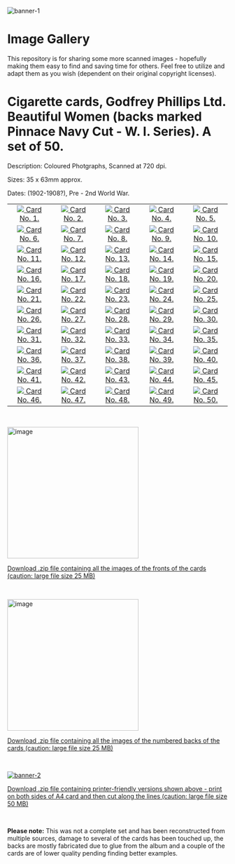 ![banner-1](images/0-banner-1-godfrey-phillips-cigarette-cards-beautiful-women-w.-i.-series.jpg)

# Image Gallery
This repository is for sharing some more scanned images - hopefully making them easy to find and saving time for others. Feel free to utilize and adapt them as you wish (dependent on their original copyright licenses).

# Cigarette cards, Godfrey Phillips Ltd. Beautiful Women (backs marked Pinnace Navy Cut - W. I. Series). A set of 50.

Description: Coloured Photgraphs, Scanned at 720 dpi.

Sizes: 35 x 63mm approx. 

Dates: (1902-1908?), Pre - 2nd World War.

<table align="center">
    <tr>
        <td align="center">
            <a href="https://github.com/boxbot6/cigarette-cards-godfrey-phillips-ltd.-beautiful-women-w.-i.-series/blob/main/images/card-1-godfrey-phillips-cigarette-cards-beautiful-women-w.-i.-series.jpg">
            <img src="thumbnails/card-1-godfrey-phillips-cigarette-cards-beautiful-women-w.-i.-series-t.jpg">
            Card No. 1.
            </a>
        </td>   
        <td align="center">
            <a href="https://github.com/boxbot6/cigarette-cards-godfrey-phillips-ltd.-beautiful-women-w.-i.-series/blob/main/images/card-2-godfrey-phillips-cigarette-cards-beautiful-women-w.-i.-series.jpg">
            <img src="thumbnails/card-2-godfrey-phillips-cigarette-cards-beautiful-women-w.-i.-series-t.jpg">
            Card No. 2.
            </a>
        </td>   
        <td align="center">
            <a href="https://github.com/boxbot6/cigarette-cards-godfrey-phillips-ltd.-beautiful-women-w.-i.-series/blob/main/images/card-3-godfrey-phillips-cigarette-cards-beautiful-women-w.-i.-series.jpg">
            <img src="thumbnails/card-3-godfrey-phillips-cigarette-cards-beautiful-women-w.-i.-series-t.jpg">
            Card No. 3.
            </a>
        </td>   
        <td align="center">
            <a href="https://github.com/boxbot6/cigarette-cards-godfrey-phillips-ltd.-beautiful-women-w.-i.-series/blob/main/images/card-4-godfrey-phillips-cigarette-cards-beautiful-women-w.-i.-series.jpg">
            <img src="thumbnails/card-4-godfrey-phillips-cigarette-cards-beautiful-women-w.-i.-series-t.jpg">
            Card No. 4.
            </a>
        </td>   
        <td align="center">
            <a href="https://github.com/boxbot6/cigarette-cards-godfrey-phillips-ltd.-beautiful-women-w.-i.-series/blob/main/images/card-5-godfrey-phillips-cigarette-cards-beautiful-women-w.-i.-series.jpg">
            <img src="thumbnails/card-5-godfrey-phillips-cigarette-cards-beautiful-women-w.-i.-series-t.jpg">
            Card No. 5.
            </a>
        </td> 
    </tr>
    <tr>
        <td align="center">
            <a href="https://github.com/boxbot6/cigarette-cards-godfrey-phillips-ltd.-beautiful-women-w.-i.-series/blob/main/images/card-6-godfrey-phillips-cigarette-cards-beautiful-women-w.-i.-series.jpg">
            <img src="thumbnails/card-6-godfrey-phillips-cigarette-cards-beautiful-women-w.-i.-series-t.jpg">
            Card No. 6.
            </a>
        </td>   
        <td align="center">
            <a href="https://github.com/boxbot6/cigarette-cards-godfrey-phillips-ltd.-beautiful-women-w.-i.-series/blob/main/images/card-7-godfrey-phillips-cigarette-cards-beautiful-women-w.-i.-series.jpg">
            <img src="thumbnails/card-7-godfrey-phillips-cigarette-cards-beautiful-women-w.-i.-series-t.jpg">
            Card No. 7.
            </a>
        </td>   
        <td align="center">
            <a href="https://github.com/boxbot6/cigarette-cards-godfrey-phillips-ltd.-beautiful-women-w.-i.-series/blob/main/images/card-8-godfrey-phillips-cigarette-cards-beautiful-women-w.-i.-series.jpg">
            <img src="thumbnails/card-8-godfrey-phillips-cigarette-cards-beautiful-women-w.-i.-series-t.jpg">
            Card No. 8.
            </a>
        </td>   
        <td align="center">
            <a href="https://github.com/boxbot6/cigarette-cards-godfrey-phillips-ltd.-beautiful-women-w.-i.-series/blob/main/images/card-9-godfrey-phillips-cigarette-cards-beautiful-women-w.-i.-series.jpg">
            <img src="thumbnails/card-9-godfrey-phillips-cigarette-cards-beautiful-women-w.-i.-series-t.jpg">
            Card No. 9.
            </a>
        </td>   
        <td align="center">
            <a href="https://github.com/boxbot6/cigarette-cards-godfrey-phillips-ltd.-beautiful-women-w.-i.-series/blob/main/images/card-10-godfrey-phillips-cigarette-cards-beautiful-women-w.-i.-series.jpg">
            <img src="thumbnails/card-10-godfrey-phillips-cigarette-cards-beautiful-women-w.-i.-series-t.jpg">
            Card No. 10.
            </a>
        </td> 
    </tr>
        <tr>
        <td align="center">
            <a href="https://github.com/boxbot6/cigarette-cards-godfrey-phillips-ltd.-beautiful-women-w.-i.-series/blob/main/images/card-11-godfrey-phillips-cigarette-cards-beautiful-women-w.-i.-series.jpg">
            <img src="thumbnails/card-11-godfrey-phillips-cigarette-cards-beautiful-women-w.-i.-series-t.jpg">
            Card No. 11.
            </a>
        </td>   
        <td align="center">
            <a href="https://github.com/boxbot6/cigarette-cards-godfrey-phillips-ltd.-beautiful-women-w.-i.-series/blob/main/images/card-12-godfrey-phillips-cigarette-cards-beautiful-women-w.-i.-series.jpg">
            <img src="thumbnails/card-12-godfrey-phillips-cigarette-cards-beautiful-women-w.-i.-series-t.jpg">
            Card No. 12.
            </a>
        </td>   
        <td align="center">
            <a href="https://github.com/boxbot6/cigarette-cards-godfrey-phillips-ltd.-beautiful-women-w.-i.-series/blob/main/images/card-13-godfrey-phillips-cigarette-cards-beautiful-women-w.-i.-series.jpg">
            <img src="thumbnails/card-13-godfrey-phillips-cigarette-cards-beautiful-women-w.-i.-series-t.jpg">
            Card No. 13.
            </a>
        </td>   
        <td align="center">
            <a href="https://github.com/boxbot6/cigarette-cards-godfrey-phillips-ltd.-beautiful-women-w.-i.-series/blob/main/images/card-14-godfrey-phillips-cigarette-cards-beautiful-women-w.-i.-series.jpg">
            <img src="thumbnails/card-14-godfrey-phillips-cigarette-cards-beautiful-women-w.-i.-series-t.jpg">
            Card No. 14.
            </a>
        </td>   
        <td align="center">
            <a href="https://github.com/boxbot6/cigarette-cards-godfrey-phillips-ltd.-beautiful-women-w.-i.-series/blob/main/images/card-15-godfrey-phillips-cigarette-cards-beautiful-women-w.-i.-series.jpg">
            <img src="thumbnails/card-15-godfrey-phillips-cigarette-cards-beautiful-women-w.-i.-series-t.jpg">
            Card No. 15.
            </a>
        </td> 
    </tr>
        <tr>
        <td align="center">
            <a href="https://github.com/boxbot6/cigarette-cards-godfrey-phillips-ltd.-beautiful-women-w.-i.-series/blob/main/images/card-16-godfrey-phillips-cigarette-cards-beautiful-women-w.-i.-series.jpg">
            <img src="thumbnails/card-16-godfrey-phillips-cigarette-cards-beautiful-women-w.-i.-series-t.jpg">
            Card No. 16.
            </a>
        </td>   
        <td align="center">
            <a href="https://github.com/boxbot6/cigarette-cards-godfrey-phillips-ltd.-beautiful-women-w.-i.-series/blob/main/images/card-17-godfrey-phillips-cigarette-cards-beautiful-women-w.-i.-series.jpg">
            <img src="thumbnails/card-17-godfrey-phillips-cigarette-cards-beautiful-women-w.-i.-series-t.jpg">
            Card No. 17.
            </a>
        </td>   
        <td align="center">
            <a href="https://github.com/boxbot6/cigarette-cards-godfrey-phillips-ltd.-beautiful-women-w.-i.-series/blob/main/images/card-18-godfrey-phillips-cigarette-cards-beautiful-women-w.-i.-series.jpg">
            <img src="thumbnails/card-18-godfrey-phillips-cigarette-cards-beautiful-women-w.-i.-series-t.jpg">
            Card No. 18.
            </a>
        </td>   
        <td align="center">
            <a href="https://github.com/boxbot6/cigarette-cards-godfrey-phillips-ltd.-beautiful-women-w.-i.-series/blob/main/images/card-19-godfrey-phillips-cigarette-cards-beautiful-women-w.-i.-series.jpg">
            <img src="thumbnails/card-19-godfrey-phillips-cigarette-cards-beautiful-women-w.-i.-series-t.jpg">
            Card No. 19.
            </a>
        </td>   
        <td align="center">
            <a href="https://github.com/boxbot6/cigarette-cards-godfrey-phillips-ltd.-beautiful-women-w.-i.-series/blob/main/images/card-20-godfrey-phillips-cigarette-cards-beautiful-women-w.-i.-series.jpg">
            <img src="thumbnails/card-20-godfrey-phillips-cigarette-cards-beautiful-women-w.-i.-series-t.jpg">
            Card No. 20.
            </a>
        </td> 
    </tr>
        <tr>
        <td align="center">
            <a href="https://github.com/boxbot6/cigarette-cards-godfrey-phillips-ltd.-beautiful-women-w.-i.-series/blob/main/images/card-21-godfrey-phillips-cigarette-cards-beautiful-women-w.-i.-series.jpg">
            <img src="thumbnails/card-21-godfrey-phillips-cigarette-cards-beautiful-women-w.-i.-series-t.jpg">
            Card No. 21.
            </a>
        </td>   
        <td align="center">
            <a href="https://github.com/boxbot6/cigarette-cards-godfrey-phillips-ltd.-beautiful-women-w.-i.-series/blob/main/images/card-22-godfrey-phillips-cigarette-cards-beautiful-women-w.-i.-series.jpg">
            <img src="thumbnails/card-22-godfrey-phillips-cigarette-cards-beautiful-women-w.-i.-series-t.jpg">
            Card No. 22.
            </a>
        </td>   
        <td align="center">
            <a href="https://github.com/boxbot6/cigarette-cards-godfrey-phillips-ltd.-beautiful-women-w.-i.-series/blob/main/images/card-23-godfrey-phillips-cigarette-cards-beautiful-women-w.-i.-series.jpg">
            <img src="thumbnails/card-23-godfrey-phillips-cigarette-cards-beautiful-women-w.-i.-series-t.jpg">
            Card No. 23.
            </a>
        </td>   
        <td align="center">
            <a href="https://github.com/boxbot6/cigarette-cards-godfrey-phillips-ltd.-beautiful-women-w.-i.-series/blob/main/images/card-24-godfrey-phillips-cigarette-cards-beautiful-women-w.-i.-series.jpg">
            <img src="thumbnails/card-24-godfrey-phillips-cigarette-cards-beautiful-women-w.-i.-series-t.jpg">
            Card No. 24.
            </a>
        </td>   
        <td align="center">
            <a href="https://github.com/boxbot6/cigarette-cards-godfrey-phillips-ltd.-beautiful-women-w.-i.-series/blob/main/images/card-25-godfrey-phillips-cigarette-cards-beautiful-women-w.-i.-series.jpg">
            <img src="thumbnails/card-25-godfrey-phillips-cigarette-cards-beautiful-women-w.-i.-series-t.jpg">
            Card No. 25.
            </a>
        </td> 
    </tr>
        <tr>
        <td align="center">
            <a href="https://github.com/boxbot6/cigarette-cards-godfrey-phillips-ltd.-beautiful-women-w.-i.-series/blob/main/images/card-26-godfrey-phillips-cigarette-cards-beautiful-women-w.-i.-series.jpg">
            <img src="thumbnails/card-26-godfrey-phillips-cigarette-cards-beautiful-women-w.-i.-series-t.jpg">
            Card No. 26.
            </a>
        </td>   
        <td align="center">
            <a href="https://github.com/boxbot6/cigarette-cards-godfrey-phillips-ltd.-beautiful-women-w.-i.-series/blob/main/images/card-27-godfrey-phillips-cigarette-cards-beautiful-women-w.-i.-series.jpg">
            <img src="thumbnails/card-27-godfrey-phillips-cigarette-cards-beautiful-women-w.-i.-series-t.jpg">
            Card No. 27.
            </a>
        </td>   
        <td align="center">
            <a href="https://github.com/boxbot6/cigarette-cards-godfrey-phillips-ltd.-beautiful-women-w.-i.-series/blob/main/images/card-28-godfrey-phillips-cigarette-cards-beautiful-women-w.-i.-series.jpg">
            <img src="thumbnails/card-28-godfrey-phillips-cigarette-cards-beautiful-women-w.-i.-series-t.jpg">
            Card No. 28.
            </a>
        </td>   
        <td align="center">
            <a href="https://github.com/boxbot6/cigarette-cards-godfrey-phillips-ltd.-beautiful-women-w.-i.-series/blob/main/images/card-29-godfrey-phillips-cigarette-cards-beautiful-women-w.-i.-series.jpg">
            <img src="thumbnails/card-29-godfrey-phillips-cigarette-cards-beautiful-women-w.-i.-series-t.jpg">
            Card No. 29.
            </a>
        </td>   
        <td align="center">
            <a href="https://github.com/boxbot6/cigarette-cards-godfrey-phillips-ltd.-beautiful-women-w.-i.-series/blob/main/images/card-30-godfrey-phillips-cigarette-cards-beautiful-women-w.-i.-series.jpg">
            <img src="thumbnails/card-30-godfrey-phillips-cigarette-cards-beautiful-women-w.-i.-series-t.jpg">
            Card No. 30.
            </a>
        </td> 
    </tr>
        <tr>
        <td align="center">
            <a href="https://github.com/boxbot6/cigarette-cards-godfrey-phillips-ltd.-beautiful-women-w.-i.-series/blob/main/images/card-31-godfrey-phillips-cigarette-cards-beautiful-women-w.-i.-series.jpg">
            <img src="thumbnails/card-31-godfrey-phillips-cigarette-cards-beautiful-women-w.-i.-series-t.jpg">
            Card No. 31.
            </a>
        </td>   
        <td align="center">
            <a href="https://github.com/boxbot6/cigarette-cards-godfrey-phillips-ltd.-beautiful-women-w.-i.-series/blob/main/images/card-32-godfrey-phillips-cigarette-cards-beautiful-women-w.-i.-series.jpg">
            <img src="thumbnails/card-32-godfrey-phillips-cigarette-cards-beautiful-women-w.-i.-series-t.jpg">
            Card No. 32.
            </a>
        </td>   
        <td align="center">
            <a href="https://github.com/boxbot6/cigarette-cards-godfrey-phillips-ltd.-beautiful-women-w.-i.-series/blob/main/images/card-33-godfrey-phillips-cigarette-cards-beautiful-women-w.-i.-series.jpg">
            <img src="thumbnails/card-33-godfrey-phillips-cigarette-cards-beautiful-women-w.-i.-series-t.jpg">
            Card No. 33.
            </a>
        </td>   
        <td align="center">
            <a href="https://github.com/boxbot6/cigarette-cards-godfrey-phillips-ltd.-beautiful-women-w.-i.-series/blob/main/images/card-34-godfrey-phillips-cigarette-cards-beautiful-women-w.-i.-series.jpg">
            <img src="thumbnails/card-34-godfrey-phillips-cigarette-cards-beautiful-women-w.-i.-series-t.jpg">
            Card No. 34.
            </a>
        </td>   
        <td align="center">
            <a href="https://github.com/boxbot6/cigarette-cards-godfrey-phillips-ltd.-beautiful-women-w.-i.-series/blob/main/images/card-35-godfrey-phillips-cigarette-cards-beautiful-women-w.-i.-series.jpg">
            <img src="thumbnails/card-35-godfrey-phillips-cigarette-cards-beautiful-women-w.-i.-series-t.jpg">
            Card No. 35.
            </a>
        </td> 
    </tr>
        <tr>
        <td align="center">
            <a href="https://github.com/boxbot6/cigarette-cards-godfrey-phillips-ltd.-beautiful-women-w.-i.-series/blob/main/images/card-36-godfrey-phillips-cigarette-cards-beautiful-women-w.-i.-series.jpg">
            <img src="thumbnails/card-36-godfrey-phillips-cigarette-cards-beautiful-women-w.-i.-series-t.jpg">
            Card No. 36.
            </a>
        </td>   
        <td align="center">
            <a href="https://github.com/boxbot6/cigarette-cards-godfrey-phillips-ltd.-beautiful-women-w.-i.-series/blob/main/images/card-37-godfrey-phillips-cigarette-cards-beautiful-women-w.-i.-series.jpg">
            <img src="thumbnails/card-37-godfrey-phillips-cigarette-cards-beautiful-women-w.-i.-series-t.jpg">
            Card No. 37.
            </a>
        </td>   
        <td align="center">
            <a href="https://github.com/boxbot6/cigarette-cards-godfrey-phillips-ltd.-beautiful-women-w.-i.-series/blob/main/images/card-38-godfrey-phillips-cigarette-cards-beautiful-women-w.-i.-series.jpg">
            <img src="thumbnails/card-38-godfrey-phillips-cigarette-cards-beautiful-women-w.-i.-series-t.jpg">
            Card No. 38.
            </a>
        </td>   
        <td align="center">
            <a href="https://github.com/boxbot6/cigarette-cards-godfrey-phillips-ltd.-beautiful-women-w.-i.-series/blob/main/images/card-39-godfrey-phillips-cigarette-cards-beautiful-women-w.-i.-series.jpg">
            <img src="thumbnails/card-39-godfrey-phillips-cigarette-cards-beautiful-women-w.-i.-series-t.jpg">
            Card No. 39.
            </a>
        </td>   
        <td align="center">
            <a href="https://github.com/boxbot6/cigarette-cards-godfrey-phillips-ltd.-beautiful-women-w.-i.-series/blob/main/images/card-40-godfrey-phillips-cigarette-cards-beautiful-women-w.-i.-series.jpg">
            <img src="thumbnails/card-40-godfrey-phillips-cigarette-cards-beautiful-women-w.-i.-series-t.jpg">
            Card No. 40.
            </a>
        </td> 
    </tr>
        <tr>
        <td align="center">
            <a href="https://github.com/boxbot6/cigarette-cards-godfrey-phillips-ltd.-beautiful-women-w.-i.-series/blob/main/images/card-41-godfrey-phillips-cigarette-cards-beautiful-women-w.-i.-series.jpg">
            <img src="thumbnails/card-41-godfrey-phillips-cigarette-cards-beautiful-women-w.-i.-series-t.jpg">
            Card No. 41.
            </a>
        </td>   
        <td align="center">
            <a href="https://github.com/boxbot6/cigarette-cards-godfrey-phillips-ltd.-beautiful-women-w.-i.-series/blob/main/images/card-42-godfrey-phillips-cigarette-cards-beautiful-women-w.-i.-series.jpg">
            <img src="thumbnails/card-42-godfrey-phillips-cigarette-cards-beautiful-women-w.-i.-series-t.jpg">
            Card No. 42.
            </a>
        </td>   
        <td align="center">
            <a href="https://github.com/boxbot6/cigarette-cards-godfrey-phillips-ltd.-beautiful-women-w.-i.-series/blob/main/images/card-43-godfrey-phillips-cigarette-cards-beautiful-women-w.-i.-series.jpg">
            <img src="thumbnails/card-43-godfrey-phillips-cigarette-cards-beautiful-women-w.-i.-series-t.jpg">
            Card No. 43.
            </a>
        </td>   
        <td align="center">
            <a href="https://github.com/boxbot6/cigarette-cards-godfrey-phillips-ltd.-beautiful-women-w.-i.-series/blob/main/images/card-44-godfrey-phillips-cigarette-cards-beautiful-women-w.-i.-series.jpg">
            <img src="thumbnails/card-44-godfrey-phillips-cigarette-cards-beautiful-women-w.-i.-series-t.jpg">
            Card No. 44.
            </a>
        </td>   
        <td align="center">
            <a href="https://github.com/boxbot6/cigarette-cards-godfrey-phillips-ltd.-beautiful-women-w.-i.-series/blob/main/images/card-45-godfrey-phillips-cigarette-cards-beautiful-women-w.-i.-series.jpg">
            <img src="thumbnails/card-45-godfrey-phillips-cigarette-cards-beautiful-women-w.-i.-series-t.jpg">
            Card No. 45.
            </a>
        </td> 
    </tr>
    <tr>
        <td align="center">
            <a href="https://github.com/boxbot6/cigarette-cards-godfrey-phillips-ltd.-beautiful-women-w.-i.-series/blob/main/images/card-46-godfrey-phillips-cigarette-cards-beautiful-women-w.-i.-series-back.jpg">
            <img src="thumbnails/card-46-godfrey-phillips-cigarette-cards-beautiful-women-w.-i.-series-t.jpg">
            Card No. 46.
            </a>
        </td>   
        <td align="center">
            <a href="https://github.com/boxbot6/cigarette-cards-godfrey-phillips-ltd.-beautiful-women-w.-i.-series/blob/main/images/card-47-godfrey-phillips-cigarette-cards-beautiful-women-w.-i.-series-back.jpg">
            <img src="thumbnails/card-47-godfrey-phillips-cigarette-cards-beautiful-women-w.-i.-series-t.jpg">
            Card No. 47.
            </a>
        </td>   
        <td align="center">
            <a href="https://github.com/boxbot6/cigarette-cards-godfrey-phillips-ltd.-beautiful-women-w.-i.-series/blob/main/images/card-48-godfrey-phillips-cigarette-cards-beautiful-women-w.-i.-series-back.jpg">
            <img src="thumbnails/card-48-godfrey-phillips-cigarette-cards-beautiful-women-w.-i.-series-t.jpg">
            Card No. 48.
            </a>
        </td>   
        <td align="center">
            <a href="https://github.com/boxbot6/cigarette-cards-godfrey-phillips-ltd.-beautiful-women-w.-i.-series/blob/main/images/card-49-godfrey-phillips-cigarette-cards-beautiful-women-w.-i.-series-back.jpg">
            <img src="thumbnails/card-49-godfrey-phillips-cigarette-cards-beautiful-women-w.-i.-series-t.jpg">
            Card No. 49.
            </a>
        </td>   
        <td align="center">
            <a href="https://github.com/boxbot6/cigarette-cards-godfrey-phillips-ltd.-beautiful-women-w.-i.-series/blob/main/images/card-50-godfrey-phillips-cigarette-cards-beautiful-women-w.-i.-series-back.jpg">
            <img src="thumbnails/card-50-godfrey-phillips-cigarette-cards-beautiful-women-w.-i.-series-t.jpg">
            Card No. 50.
            </a>
        </td> 
    </tr>
</table>
  
<br />

[<img src="images/card-1-godfrey-phillips-cigarette-cards-beautiful-women-w.-i.-series.jpg" alt="image " width="300"/>](https://github.com/boxbot6/cigarette-cards-godfrey-phillips-ltd.-beautiful-women-w.-i.-series/blob/main/images/card-1-godfrey-phillips-cigarette-cards-beautiful-women-w.-i.-series.jpg)

[Download .zip file containing all the images of the fronts of the cards (caution: large file size 25 MB)](https://github.com/boxbot6/cigarette-cards-godfrey-phillips-ltd.-beautiful-women-w.-i.-series/tree/main/downloads)

<br />

[<img src="images/card-1-godfrey-phillips-cigarette-cards-beautiful-women-w.-i.-series-back.jpg" alt="image " width="300"/>](https://github.com/boxbot6/cigarette-cards-godfrey-phillips-ltd.-beautiful-women-w.-i.-series/blob/main/images/card-1-godfrey-phillips-cigarette-cards-beautiful-women-w.-i.-series-back.jpg)

[Download .zip file containing all the images of the numbered backs of the cards (caution: large file size 25 MB)](https://github.com/boxbot6/cigarette-cards-godfrey-phillips-ltd.-beautiful-women-w.-i.-series/tree/main/downloads)

<br />

[![banner-2](images/0-banner-2-godfrey-phillips-cigarette-cards-beautiful-women-w.-i.-series.jpg)](https://github.com/boxbot6/cigarette-cards-godfrey-phillips-ltd.-beautiful-women-w.-i.-series/tree/main/downloads)

[Download .zip file containing printer-friendly versions shown above - print on both sides of A4 card and then cut along the lines (caution: large file size 50 MB)](https://github.com/boxbot6/cigarette-cards-godfrey-phillips-ltd.-beautiful-women-w.-i.-series/tree/main/downloads)

<br />

**Please note:** This was not a complete set and has been reconstructed from multiple sources, damage to several of the cards has been touched up, the backs are mostly fabricated due to glue from the album and a couple of the cards are of lower quality pending finding better examples.

